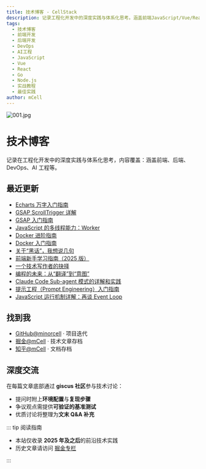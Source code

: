 ```yaml
---
title: 技术博客 - CellStack
description: 记录工程化开发中的深度实践与体系化思考。涵盖前端JavaScript/Vue/React、后端Go/Node.js、DevOps运维、AI工程等技术领域的原创教程和实战经验。
tags:
  - 技术博客
  - 前端开发
  - 后端开发
  - DevOps
  - AI工程
  - JavaScript
  - Vue
  - React
  - Go
  - Node.js
  - 实战教程
  - 最佳实践
author: mCell
---
```


![001.jpg](https://stack-mcell.tos-cn-shanghai.volces.com/001.jpg)

# 技术博客

记录在工程化开发中的深度实践与体系化思考，内容覆盖：涵盖前端、后端、DevOps、AI 工程等。

## 最近更新

- [Echarts 万字入门指南](/blog/2025/22_echarts)
- [GSAP ScrollTrigger 详解](/blog/2025/21_gsap02)
- [GSAP 入门指南](/blog/2025/20_gsap01)
- [JavaScript 的多线程能力：Worker](/blog/2025/19_jsworker)
- [Docker 进阶指南](/blog/2025/18_dockersecond)
- [Docker 入门指南](/blog/2025/17_dockerfirst)
- [关于“黑话”，我想说几句](/blog/2025/16_slang)
- [前端新手学习指南（2025 版）](/blog/2025/15_frontendlearn)
- [一个技术写作者的抉择](/blog/2025/14_whywrite)
- [编程的未来：从“翻译”到“意图”](/blog/2025/13_codeinfeature)
- [Claude Code Sub-agent 模式的详解和实践](/blog/2025/12_subagent)
- [提示工程（Prompt Engineering）入门指南](/blog/2025/11_prompt)
- [JavaScript 运行机制详解：再谈 Event Loop](/blog/2025/10_jssync)

## 找到我

- [GitHub@minorcell](https://github.com/minorcell) · 项目迭代
- [掘金@mCell](https://juejin.cn/user/2280829967146779) · 技术文章存档
- [知乎@mCell](https://www.zhihu.com/people/yue-guang-luo-zai-zuo-shou-shang-49-70) · 文档存档

## 深度交流

在每篇文章底部通过 **giscus 社区**参与技术讨论：

- 提问时附上**环境配置**与**复现步骤**
- 争议观点需提供**可验证的基准测试**
- 优质讨论将整理为**文末 Q&A 补充**

::: tip 阅读指南

- 本站仅收录 **2025 年及之后**的前沿技术实践
- 历史文章请访问 [掘金专栏](https://juejin.cn/user/2280829967146779/posts)

:::
